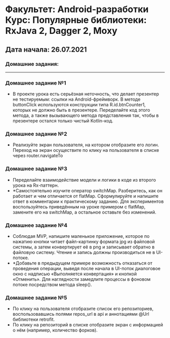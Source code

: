 # Факультет: Android-разработки<br>Курс: Популярные библиотеки: RxJava 2, Dagger 2, Moxy   
## Дата начала: 26.07.2021
### Домашние задания:
---
### Домашнее задание №1 
- В проекте урока есть серьёзная неточность, что делает презентер не тестируемым: ссылки на Android-фреймворк. В методе buttonClick используются конструкции типа R.id.btnCounter1, которых не должно быть в презентере. Переделайте код этого метода, а также вызывающего метода представления так, чтобы в презентере остался только чистый Kotlin-код.
### Домашнее задание №2
- Реализуйте экран пользователя, на котором отобразите его логин. Переход на экран осуществите по клику на пользователя в списке через router.navigateTo
### Домашнее задание №3 
- Переделайте взаимодействие модели и логики в коде из второго урока на Rx-паттерн.
- *Самостоятельно изучите оператор switchMap. Разберитесь, как он работает и чем отличается от flatMap. Сформулируйте и напишите ответ в комментарии к практическому заданию. Для экспериментов воспользуйтесь приведённым на уроке примером с flatMap, замените его на switchMap, а остальное оставьте без изменений.
### Домашнее задание №4 
- Соблюдая MVP, напишите маленькое приложение, которое по нажатию кнопки читает файл-картинку формата jpg из файловой системы, а затем конвертирует её в png и записывает обратно в файловую систему. Чтение и запись должны производиться не в UI-потоке.
- *Добавьте в предыдущем примере возможность отказаться от проведения операции, выведя после начала в UI-поток диалоговое окно с надписью «Выполняется конвертация» и кнопкой «Отменить». Для наглядности замедлите процессы в фоновом потоке посредством метода sleep().
### Домашнее задание №5 
- По клику на пользователя отобразите список его репозиториев, воспользовавшись полями repos_url в api и аннотациями @Url библиотеки retrofit.
- По клику на репозиторий в списке отобразите экран с информацией о нём (например, количество форков).
